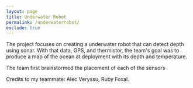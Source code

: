 ```yaml
---
layout: page
title: Underwater Robot
permalink: /underwaterrobot/
exclude: true
---
```


The project focuses on creating a underwater robot that can detect depth using sonar. With that data, GPS, and thermistor, the team's goal was to produce a map of the ocean at deployment with its depth and temperature. 

The team first brainstormed the placement of each of the sensors

Credits to my teammate: Alec Veryssu, Ruby Foxal.